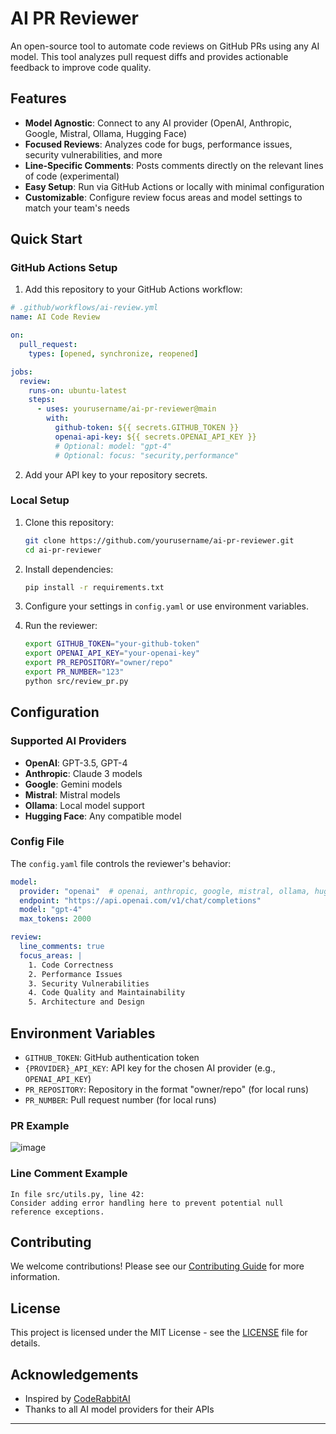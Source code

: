 # AI PR Reviewer

An open-source tool to automate code reviews on GitHub PRs using any AI model. This tool analyzes pull request diffs and provides actionable feedback to improve code quality.

## Features

- **Model Agnostic**: Connect to any AI provider (OpenAI, Anthropic, Google, Mistral, Ollama, Hugging Face)
- **Focused Reviews**: Analyzes code for bugs, performance issues, security vulnerabilities, and more
- **Line-Specific Comments**: Posts comments directly on the relevant lines of code (experimental)
- **Easy Setup**: Run via GitHub Actions or locally with minimal configuration
- **Customizable**: Configure review focus areas and model settings to match your team's needs

## Quick Start

### GitHub Actions Setup

1. Add this repository to your GitHub Actions workflow:

```yaml
# .github/workflows/ai-review.yml
name: AI Code Review

on:
  pull_request:
    types: [opened, synchronize, reopened]

jobs:
  review:
    runs-on: ubuntu-latest
    steps:
      - uses: yourusername/ai-pr-reviewer@main
        with:
          github-token: ${{ secrets.GITHUB_TOKEN }}
          openai-api-key: ${{ secrets.OPENAI_API_KEY }}
          # Optional: model: "gpt-4" 
          # Optional: focus: "security,performance"
```

2. Add your API key to your repository secrets.

### Local Setup

1. Clone this repository:
   ```bash
   git clone https://github.com/yourusername/ai-pr-reviewer.git
   cd ai-pr-reviewer
   ```

2. Install dependencies:
   ```bash
   pip install -r requirements.txt
   ```

3. Configure your settings in `config.yaml` or use environment variables.

4. Run the reviewer:
   ```bash
   export GITHUB_TOKEN="your-github-token"
   export OPENAI_API_KEY="your-openai-key"
   export PR_REPOSITORY="owner/repo"
   export PR_NUMBER="123"
   python src/review_pr.py
   ```

## Configuration

### Supported AI Providers

- **OpenAI**: GPT-3.5, GPT-4
- **Anthropic**: Claude 3 models
- **Google**: Gemini models
- **Mistral**: Mistral models
- **Ollama**: Local model support
- **Hugging Face**: Any compatible model

### Config File

The `config.yaml` file controls the reviewer's behavior:

```yaml
model:
  provider: "openai"  # openai, anthropic, google, mistral, ollama, huggingface
  endpoint: "https://api.openai.com/v1/chat/completions"
  model: "gpt-4"
  max_tokens: 2000

review:
  line_comments: true
  focus_areas: |
    1. Code Correctness
    2. Performance Issues
    3. Security Vulnerabilities
    4. Code Quality and Maintainability
    5. Architecture and Design
```

## Environment Variables

- `GITHUB_TOKEN`: GitHub authentication token
- `{PROVIDER}_API_KEY`: API key for the chosen AI provider (e.g., `OPENAI_API_KEY`)
- `PR_REPOSITORY`: Repository in the format "owner/repo" (for local runs)
- `PR_NUMBER`: Pull request number (for local runs)


### PR Example

![image](https://github.com/user-attachments/assets/9eda65d1-be94-4bf5-b41a-65a8fe87c698)


### Line Comment Example

```
In file src/utils.py, line 42:
Consider adding error handling here to prevent potential null reference exceptions.
```

## Contributing

We welcome contributions! Please see our [Contributing Guide](CONTRIBUTING.md) for more information.

## License

This project is licensed under the MIT License - see the [LICENSE](LICENSE) file for details.

## Acknowledgements

- Inspired by [CodeRabbitAI](https://coderabbit.ai/)
- Thanks to all AI model providers for their APIs

---

